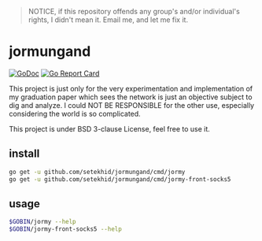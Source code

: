 > NOTICE, if this repository offends any group's and/or individual's rights, I didn't mean it. Email me, and let me fix it.

# jormungand

[![GoDoc](https://godoc.org/github.com/setekhid/jormungand?status.svg)](https://godoc.org/github.com/setekhid/jormungand) [![Go Report Card](https://goreportcard.com/badge/github.com/setekhid/jormungand)](https://goreportcard.com/report/github.com/setekhid/jormungand)

This project is just only for the very experimentation and implementation of my graduation paper which sees the network is just an objective subject to dig and analyze. I could NOT BE RESPONSIBLE for the other use, especially considering the world is so complicated.

This project is under BSD 3-clause License, feel free to use it.

## install

```bash
go get -u github.com/setekhid/jormungand/cmd/jormy
go get -u github.com/setekhid/jormungand/cmd/jormy-front-socks5
```

## usage

```bash
$GOBIN/jormy --help
$GOBIN/jormy-front-socks5 --help
```
